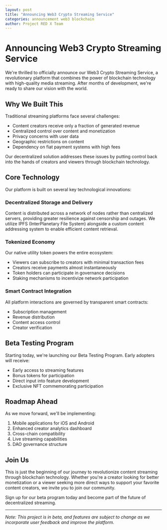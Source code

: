 ```yaml
---
layout: post
title: "Announcing Web3 Crypto Streaming Service"
categories: announcement web3 blockchain
author: Project RED X Team
---
```

# Announcing Web3 Crypto Streaming Service

We're thrilled to officially announce our Web3 Crypto Streaming Service, a revolutionary platform that combines the power of blockchain technology with high-quality media streaming. After months of development, we're ready to share our vision with the world.

## Why We Built This

Traditional streaming platforms face several challenges:
- Content creators receive only a fraction of generated revenue
- Centralized control over content and monetization
- Privacy concerns with user data
- Geographic restrictions on content
- Dependency on fiat payment systems with high fees

Our decentralized solution addresses these issues by putting control back into the hands of creators and viewers through blockchain technology.

## Core Technology

Our platform is built on several key technological innovations:

### Decentralized Storage and Delivery

Content is distributed across a network of nodes rather than centralized servers, providing greater resilience against censorship and outages. We utilize IPFS (InterPlanetary File System) alongside a custom content addressing system to enable efficient content retrieval.

### Tokenized Economy

Our native utility token powers the entire ecosystem:
- Viewers can subscribe to creators with minimal transaction fees
- Creators receive payments almost instantaneously
- Token holders can participate in governance decisions
- Staking mechanisms to incentivize network participation

### Smart Contract Integration

All platform interactions are governed by transparent smart contracts:
- Subscription management
- Revenue distribution
- Content access control
- Creator verification

## Beta Testing Program

Starting today, we're launching our Beta Testing Program. Early adopters will receive:
- Early access to streaming features
- Bonus tokens for participation
- Direct input into feature development
- Exclusive NFT commemorating participation

## Roadmap Ahead

As we move forward, we'll be implementing:

1. Mobile applications for iOS and Android
2. Enhanced creator analytics dashboard
3. Cross-chain compatibility
4. Live streaming capabilities
5. DAO governance structure

## Join Us

This is just the beginning of our journey to revolutionize content streaming through blockchain technology. Whether you're a creator looking for better monetization or a viewer seeking more direct ways to support your favorite content creators, we invite you to join our community.

Sign up for our beta program today and become part of the future of decentralized streaming.

---

*Note: This project is in beta, and features are subject to change as we incorporate user feedback and improve the platform.*
